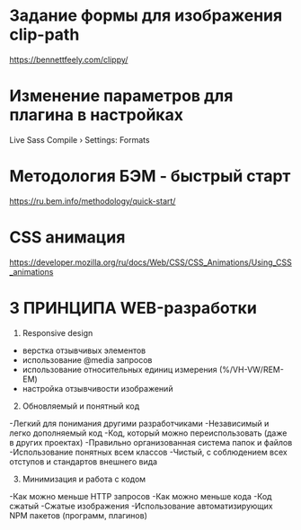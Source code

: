 # Задание формы для изображения clip-path

https://bennettfeely.com/clippy/

# Изменение параметров для плагина в настройках

Live Sass Compile › Settings: Formats

# Методология БЭМ - быстрый старт

https://ru.bem.info/methodology/quick-start/

# CSS анимация

https://developer.mozilla.org/ru/docs/Web/CSS/CSS_Animations/Using_CSS_animations

# 3 ПРИНЦИПА WEB-разработки

1. Responsive design

- верстка отзывчивых элементов
- использование @media запросов
- использование относительных единиц измерения (%/VH-VW/REM-EM)
- настройка отзывчивости изображений

2. Обновляемый и понятный код

-Легкий для понимания другими разработчиками
-Независимый и легко дополняемый код
-Код, который можно переиспользовать (даже в других проектах)
-Правильно организованная система папок и файлов
-Использование понятных всем классов
-Чистый, с соблюдением всех отступов и стандартов внешнего вида

3. Минимизация и работа с кодом

-Как можно меньше HTTP запросов
-Как можно меньше кода
-Код сжатый
-Сжатые изображения
-Использование автоматизирующих NPM пакетов
(программ, плагинов)
